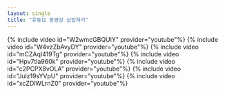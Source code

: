 ```yaml
---
layout: single
title: "유튜브 동영상 삽입하기"
---
```


{% include video id="W2wmcGBQUIY" provider="youtube"%}
{% include video id="W4vzZbAvyDY" provider="youtube"%}
{% include video id="mCZAqI419Tg" provider="youtube"%}
{% include video id="Hpv7tla960k" provider="youtube"%}
{% include video id="c2PCPX8vOLA" provider="youtube"%}
{% include video id="Julz19sYVpU" provider="youtube"%}
{% include video id="xcZDlWLrnZ0" provider="youtube"%}

